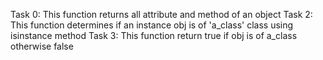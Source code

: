 Task 0: This function returns all attribute and method of an object
Task 2: This function determines if an instance obj is of 'a_class' class using isinstance method
Task 3: This function return true if obj is of a_class otherwise false
